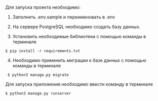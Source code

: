 Для запуска проекта необходимо:

1. Заполнить .env.sample и переименовать в .env

2. На сервере PostgreSQL необходимо создать базу данных.

3. Установить необходимые библиотеки с помощью команды в терминале  

```$ pip install -r requirements.txt```


4. Необходимо применить миграции к базе данных с помощью команды в терминале  

``` $ python3 manage.py migrate```


Для запуска приложения необходимо ввести команду в терминале 

```$ python3 manage.py runserver```